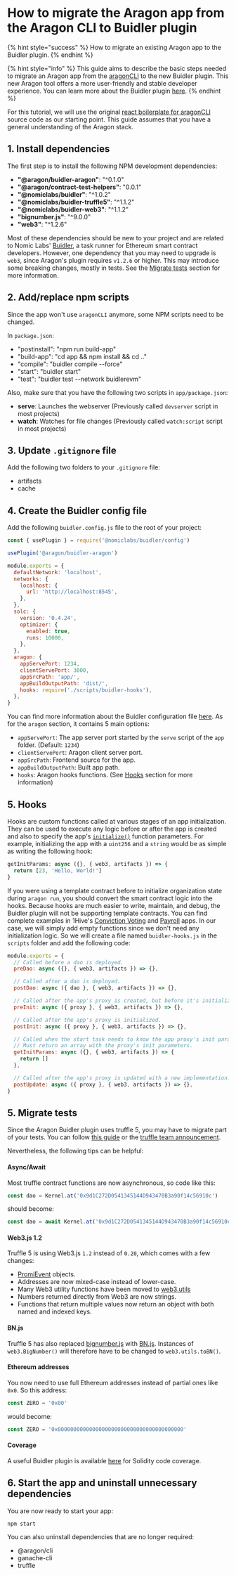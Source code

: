 # How to migrate the Aragon app from the Aragon CLI to Buidler plugin

{% hint style="success" %}
How to migrate an existing Aragon app to the Buidler plugin.
{% endhint %}

{% hint style="info" %}
This guide aims to describe the basic steps needed to migrate an Aragon app from the [aragonCLI](https://github.com/aragon/aragon-cli) to the new Buidler plugin. This new Aragon tool offers a more user-friendly and stable developer experience. You can learn more about the Buidler plugin [here](https://github.com/aragon/buidler-aragon).
{% endhint %}

For this tutorial, we will use the original [react boilerplate for aragonCLI](https://github.com/aragon/aragon-react-boilerplate/tree/react-with-cli) source code as our starting point. This guide assumes that you have a general understanding of the Aragon stack.

## 1. Install dependencies <a href="#1-install-dependencies" id="1-install-dependencies"></a>

The first step is to install the following NPM development dependencies:

* **"@aragon/buidler-aragon"**: "^0.1.0"
* **"@aragon/contract-test-helpers"**: "0.0.1"
* **"@nomiclabs/buidler"**: "^1.0.2"
* **"@nomiclabs/buidler-truffle5"**: "^1.1.2"
* **"@nomiclabs/buidler-web3"**: "^1.1.2"
* **"bignumber.js"**: "^9.0.0"
* **"web3"**: "^1.2.6"

Most of these dependencies should be new to your project and are related to Nomic Labs' [Buidler](https://buidler.dev), a task runner for Ethereum smart contract developers. However, one dependency that you may need to upgrade is `web3`, since Aragon's plugin requires `v1.2.6` or higher. This may introduce some breaking changes, mostly in tests. See the [Migrate tests](https://hack.aragon.org/docs/guides-buidler-migration#5-migrate-tests) section for more information.

## 2. Add/replace npm scripts <a href="#2-add-replace-npm-scripts" id="2-add-replace-npm-scripts"></a>

Since the app won't use `aragonCLI` anymore, some NPM scripts need to be changed.

In `package.json`:

* "postinstall": "npm run build-app"
* "build-app": "cd app && npm install && cd .."
* "compile": "buidler compile --force"
* "start": "buidler start"
* "test": "buidler test --network buidlerevm"

Also, make sure that you have the following two scripts in `app/package.json`:

* **serve**: Launches the webserver (Previously called `devserver` script in most projects)
* **watch**: Watches for file changes (Previously called `watch:script` script in most projects)

## 3. Update `.gitignore` file <a href="#3-update-gitignore-file" id="3-update-gitignore-file"></a>

Add the following two folders to your `.gitignore` file:

* artifacts
* cache

## 4. Create the Buidler config file <a href="#4-create-the-buidler-config-file" id="4-create-the-buidler-config-file"></a>

Add the following `buidler.config.js` file to the root of your project:

```js
const { usePlugin } = require('@nomiclabs/buidler/config')

usePlugin('@aragon/buidler-aragon')

module.exports = {
  defaultNetwork: 'localhost',
  networks: {
    localhost: {
      url: 'http://localhost:8545',
    },
  },
  solc: {
    version: '0.4.24',
    optimizer: {
      enabled: true,
      runs: 10000,
    },
  },
  aragon: {
    appServePort: 1234,
    clientServePort: 3000,
    appSrcPath: 'app/',
    appBuildOutputPath: 'dist/',
    hooks: require('./scripts/buidler-hooks'),
  },
}
```

You can find more information about the Buidler configuration file [here](https://buidler.dev/config). As for the `aragon` section, it contains 5 main options:

* `appServePort`: The app server port started by the `serve` script of the `app` folder. (Default: `1234`)
* `clientServePort`: Aragon client server port.
* `appSrcPath`: Frontend source for the app.
* `appBuildOutputPath`: Built app path.
* `hooks`: Aragon hooks functions. (See [Hooks](https://hack.aragon.org/docs/guides-buidler-migration#5-hooks) section for more information)

## 5. Hooks <a href="#5-hooks" id="5-hooks"></a>

Hooks are custom functions called at various stages of an app initialization. They can be used to execute any logic before or after the app is created and also to specify the app's [`initialize()`](https://hack.aragon.org/docs/aragonos-building#constructor-and-initialization) function parameters. For example, initializing the app with a `uint256` and a `string` would be as simple as writing the following hook:

```js
getInitParams: async ({}, { web3, artifacts }) => {
  return [23, 'Hello, World!']
}
```

If you were using a template contract before to initialize organization state during `aragon run`, you should convert the smart contract logic into the hooks. Because hooks are much easier to write, maintain, and debug, the Buidler plugin will not be supporting template contracts. You can find complete examples in 1Hive's [Conviction Voting](https://github.com/aragonone/conviction-voting-app/blob/buidlerized/buidler-app/scripts/buidler-hooks.js) and [Payroll](https://github.com/1Hive/payroll-app/blob/buidler-setup/buidler-app/scripts/buidler-hooks.js) apps. In our case, we will simply add empty functions since we don't need any initialization logic. So we will create a file named `buidler-hooks.js` in the `scripts` folder and add the following code:

```js
module.exports = {
  // Called before a dao is deployed.
  preDao: async ({}, { web3, artifacts }) => {},

  // Called after a dao is deployed.
  postDao: async ({ dao }, { web3, artifacts }) => {},

  // Called after the app's proxy is created, but before it's initialized.
  preInit: async ({ proxy }, { web3, artifacts }) => {},

  // Called after the app's proxy is initialized.
  postInit: async ({ proxy }, { web3, artifacts }) => {},

  // Called when the start task needs to know the app proxy's init parameters.
  // Must return an array with the proxy's init parameters.
  getInitParams: async ({}, { web3, artifacts }) => {
    return []
  },

  // Called after the app's proxy is updated with a new implementation.
  postUpdate: async ({ proxy }, { web3, artifacts }) => {},
}
```

## 5. Migrate tests <a href="#5-migrate-tests" id="5-migrate-tests"></a>

Since the Aragon Buidler plugin uses truffle 5, you may have to migrate part of your tests. You can follow [this guide](https://medium.com/coinmonks/upgrading-to-truffle-5-22aedc7c2a4d) or the [truffle team announcement](https://www.trufflesuite.com/blog/truffle-v5-has-arrived).

Nevertheless, the following tips can be helpful:

#### Async/Await <a href="#async-await" id="async-await"></a>

Most truffle contract functions are now asynchronous, so code like this:

```js
const dao = Kernel.at('0x9d1C272D0541345144D943470B3a90f14c56910c')
```

should become:

```js
const dao = await Kernel.at('0x9d1C272D0541345144D943470B3a90f14c56910c')
```

#### Web3.js 1.2 <a href="#web3js-12" id="web3js-12"></a>

Truffle 5 is using Web3.js `1.2` instead of `0.20`, which comes with a few changes:

* [PromiEvent](https://web3js.readthedocs.io/en/v1.2.0/callbacks-promises-events.html) objects.
* Addresses are now mixed-case instead of lower-case.
* Many Web3 utility functions have been moved to [web3.utils](https://web3js.readthedocs.io/en/v1.2.0/web3-utils.html)
* Numbers returned directly from Web3 are now strings.
* Functions that return multiple values now return an object with both named and indexed keys.

#### BN.js <a href="#bnjs" id="bnjs"></a>

Truffle 5 has also replaced [bignumber.js](https://github.com/MikeMcl/bignumber.js) with [BN.js](https://github.com/indutny/bn.js). Instances of `web3.BigNumber()` will therefore have to be changed to `web3.utils.toBN()`.

#### Ethereum addresses <a href="#ethereum-addresses" id="ethereum-addresses"></a>

You now need to use full Ethereum addresses instead of partial ones like `0x0`. So this address:

```js
const ZERO = '0x00'
```

would become:

```js
const ZERO = '0x0000000000000000000000000000000000000000'
```

#### Coverage <a href="#coverage" id="coverage"></a>

A useful Buidler plugin is available [here](https://github.com/sc-forks/solidity-coverage) for Solidity code coverage.

## 6. Start the app and uninstall unnecessary dependencies <a href="#6-start-the-app-and-uninstall-unnecessary-dependencies" id="6-start-the-app-and-uninstall-unnecessary-dependencies"></a>

You are now ready to start your app:

```
npm start
```

You can also uninstall dependencies that are no longer required:

* @aragon/cli
* ganache-cli
* truffle
